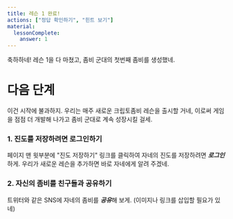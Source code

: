 ```yaml
---
title: 레슨 1 완료!
actions: ["정답 확인하기", "힌트 보기"]
material:
  lessonComplete:
    answer: 1
---
```


축하하네! 레슨 1을 다 마쳤고, 좀비 군대의 첫번째 좀비를 생성했네.

# 다음 단계

이건 시작에 불과하지. 우리는 매주 새로운 크립토좀비 레슨을 출시할 거네, 이로써 게임을 점점 더 개발해 나가고 좀비 군대로 계속 성장시킬 걸세.

### 1. 진도를 저장하려면 로그인하기

페이지 맨 윗부분에 "진도 저장하기" 링크를 클릭하여 자네의 진도를 저장하려면 ***로그인***하게. 우리가 새로운 레슨을 추가하면 바로 자네에게 알려 주겠네.

### 2. 자신의 좀비를 친구들과 공유하기

트위터와 같은 SNS에 자네의 좀비를 ***공유***해 보게. (이미지나 링크를 삽입할 필요가 있네)
